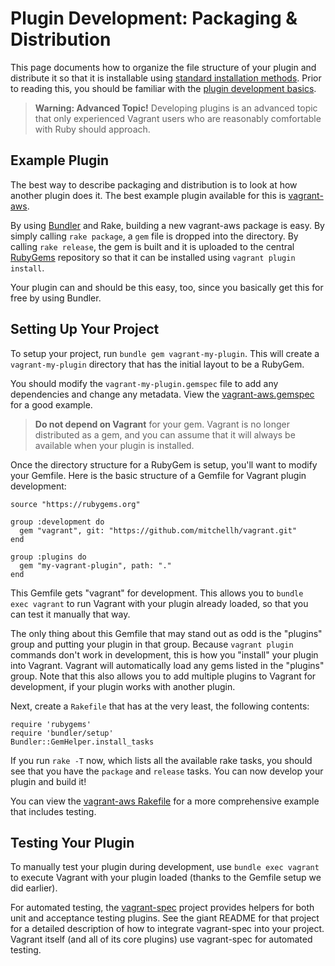 
# Plugin Development: Packaging & Distribution

This page documents how to organize the file structure of your plugin and distribute it so that it is installable using [standard installation methods][usage]. Prior to reading this, you should be familiar with the [plugin development basics][development-basics].

> **Warning: Advanced Topic!** Developing plugins is an advanced topic that only experienced Vagrant users who are reasonably comfortable with Ruby should approach.

## Example Plugin

The best way to describe packaging and distribution is to look at how another plugin does it. The best example plugin available for this is [vagrant-aws][vagrant-aws].

By using [Bundler][bundler] and Rake, building a new vagrant-aws package is easy. By simply calling `rake package`, a `gem` file is dropped into the directory. By calling `rake release`, the gem is built and it is uploaded to the central [RubyGems][rubygems] repository so that it can be installed using `vagrant plugin install`.

Your plugin can and should be this easy, too, since you basically get this for free by using Bundler.

## Setting Up Your Project

To setup your project, run `bundle gem vagrant-my-plugin`. This will create a `vagrant-my-plugin` directory that has the initial layout to be a RubyGem.

You should modify the `vagrant-my-plugin.gemspec` file to add any dependencies and change any metadata. View the [vagrant-aws.gemspec][vagrant-aws.gemspec] for a good example.

> **Do not depend on Vagrant** for your gem. Vagrant is no longer distributed as a gem, and you can assume that it will always be available when your plugin is installed.

Once the directory structure for a RubyGem is setup, you'll want to modify your Gemfile. Here is the basic structure of a Gemfile for Vagrant plugin development:
```
source "https://rubygems.org"

group :development do
  gem "vagrant", git: "https://github.com/mitchellh/vagrant.git"
end

group :plugins do
  gem "my-vagrant-plugin", path: "."
end
```
This Gemfile gets "vagrant" for development. This allows you to `bundle exec vagrant` to run Vagrant with your plugin already loaded, so that you can test it manually that way.

The only thing about this Gemfile that may stand out as odd is the "plugins" group and putting your plugin in that group. Because `vagrant plugin` commands don't work in development, this is how you "install" your plugin into Vagrant. Vagrant will automatically load any gems listed in the "plugins" group. Note that this also allows you to add multiple plugins to Vagrant for development, if your plugin works with another plugin.

Next, create a `Rakefile` that has at the very least, the following contents:
```
require 'rubygems'
require 'bundler/setup'
Bundler::GemHelper.install_tasks
```
If you run `rake -T` now, which lists all the available rake tasks, you should see that you have the `package` and `release` tasks. You can now develop your plugin and build it!

You can view the [vagrant-aws Rakefile][rakefile] for a more comprehensive example that includes testing.

## Testing Your Plugin

To manually test your plugin during development, use `bundle exec vagrant` to execute Vagrant with your plugin loaded (thanks to the Gemfile setup we did earlier).

For automated testing, the [vagrant-spec][vagrant-spec] project provides helpers for both unit and acceptance testing plugins. See the giant README for that project for a detailed description of how to integrate vagrant-spec into your project. Vagrant itself (and all of its core plugins) use vagrant-spec for automated testing.

[usage]: https://docs.vagrantup.com/v2/plugins/usage.html
[development-basics]: https://docs.vagrantup.com/v2/plugins/development-basics.html
[vagrant-aws]: https://docs.vagrantup.com/v2/plugins/development-basics.html
[bundler]: http://gembundler.com/
[rubygems]: http://rubygems.org/
[vagrant-aws.gemspec]: https://github.com/mitchellh/vagrant-aws/blob/master/vagrant-aws.gemspec
[rakefile]: https://github.com/mitchellh/vagrant-aws/blob/master/Rakefile
[vagrant-spec]: https://github.com/mitchellh/vagrant-spec
